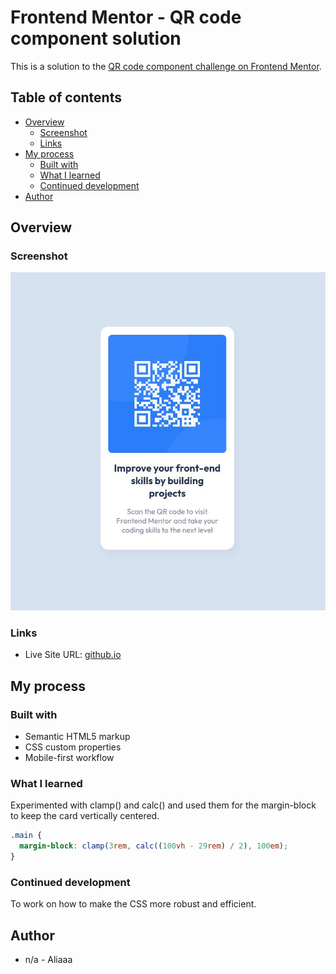 # Frontend Mentor - QR code component solution

This is a solution to the [QR code component challenge on Frontend Mentor](https://www.frontendmentor.io/challenges/qr-code-component-iux_sIO_H).

## Table of contents

- [Overview](#overview)
  - [Screenshot](#screenshot)
  - [Links](#links)
- [My process](#my-process)
  - [Built with](#built-with)
  - [What I learned](#what-i-learned)
  - [Continued development](#continued-development)
- [Author](#author)

## Overview

### Screenshot

![Screenshot](./images/screenshot.jpg)

### Links

- Live Site URL: [github.io](https://aliaaz.github.io/qrcode/)

## My process

### Built with

- Semantic HTML5 markup
- CSS custom properties
- Mobile-first workflow

### What I learned

Experimented with clamp() and calc() and used them for the margin-block to keep the card vertically centered.

```css
.main {
  margin-block: clamp(3rem, calc((100vh - 29rem) / 2), 100em);
}
```

### Continued development

To work on how to make the CSS more robust and efficient.

## Author

- n/a - Aliaaa
